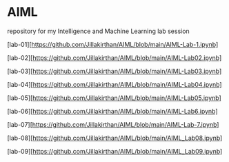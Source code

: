 # AIML
repository for my Intelligence and Machine Learning lab session


[lab-01][https://github.com/Jillakirthan/AIML/blob/main/AIML-Lab-1.ipynb]

[lab-02][https://github.com/Jillakirthan/AIML/blob/main/AIML-Lab02.ipynb]

[lab-03][https://github.com/Jillakirthan/AIML/blob/main/AIML-Lab03.ipynb]

[lab-04][https://github.com/Jillakirthan/AIML/blob/main/AIML-Lab04.ipynb]

[lab-05][https://github.com/Jillakirthan/AIML/blob/main/AIML-Lab05.ipynb]

[lab-06][https://github.com/Jillakirthan/AIML/blob/main/AIML-Lab6.ipynb]

[lab-07][https://github.com/Jillakirthan/AIML/blob/main/AIML-Lab-7.ipynb]

[lab-08][https://github.com/Jillakirthan/AIML/blob/main/AIML_Lab08.ipynb]

[lab-09][https://github.com/Jillakirthan/AIML/blob/main/AIML_Lab09.ipynb]











